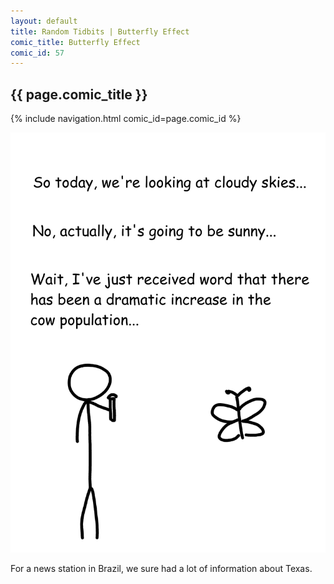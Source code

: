 ```yaml
---
layout: default
title: Random Tidbits | Butterfly Effect
comic_title: Butterfly Effect
comic_id: 57
---
```


## {{ page.comic_title }}

{% include navigation.html comic_id=page.comic_id %}

![](/assets/images/57.png)

For a news station in Brazil, we sure had a lot of information about Texas.
